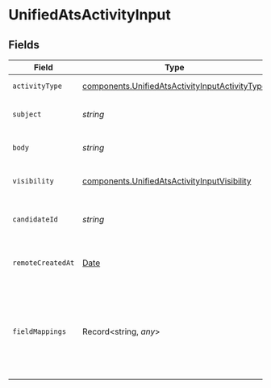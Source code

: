 # UnifiedAtsActivityInput


## Fields

| Field                                                                                                            | Type                                                                                                             | Required                                                                                                         | Description                                                                                                      | Example                                                                                                          |
| ---------------------------------------------------------------------------------------------------------------- | ---------------------------------------------------------------------------------------------------------------- | ---------------------------------------------------------------------------------------------------------------- | ---------------------------------------------------------------------------------------------------------------- | ---------------------------------------------------------------------------------------------------------------- |
| `activityType`                                                                                                   | [components.UnifiedAtsActivityInputActivityType](../../models/components/unifiedatsactivityinputactivitytype.md) | :heavy_minus_sign:                                                                                               | The type of activity                                                                                             | NOTE                                                                                                             |
| `subject`                                                                                                        | *string*                                                                                                         | :heavy_minus_sign:                                                                                               | The subject of the activity                                                                                      | Email subject                                                                                                    |
| `body`                                                                                                           | *string*                                                                                                         | :heavy_minus_sign:                                                                                               | The body of the activity                                                                                         | Dear Diana, I love you                                                                                           |
| `visibility`                                                                                                     | [components.UnifiedAtsActivityInputVisibility](../../models/components/unifiedatsactivityinputvisibility.md)     | :heavy_minus_sign:                                                                                               | The visibility of the activity                                                                                   | PUBLIC                                                                                                           |
| `candidateId`                                                                                                    | *string*                                                                                                         | :heavy_minus_sign:                                                                                               | The UUID of the candidate                                                                                        | 801f9ede-c698-4e66-a7fc-48d19eebaa4f                                                                             |
| `remoteCreatedAt`                                                                                                | [Date](https://developer.mozilla.org/en-US/docs/Web/JavaScript/Reference/Global_Objects/Date)                    | :heavy_minus_sign:                                                                                               | The remote creation date of the activity                                                                         | 2024-10-01T12:00:00Z                                                                                             |
| `fieldMappings`                                                                                                  | Record<string, *any*>                                                                                            | :heavy_minus_sign:                                                                                               | The custom field mappings of the object between the remote 3rd party & Panora                                    | {<br/>"fav_dish": "broccoli",<br/>"fav_color": "red"<br/>}                                                       |